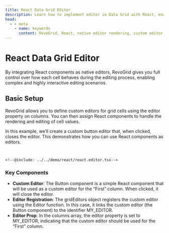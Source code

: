 ```yaml
---
title: React Data Grid Editor
description: Learn how to implement editor in Data Grid with React, enabling custom in-cell editing using React components.
head:
  - - meta
    - name: keywords
      content: RevoGrid, React, native editor rendering, custom editor, in-cell editing, React editor grid, data grid editor, React integration, custom cell editor, React grid components
---
```


# React Data Grid Editor

<!--@include: ../parts/_editor.header.md-->

By integrating React components as native editors, RevoGrid gives you full control over how each cell behaves during the editing process, enabling complex and highly interactive editing scenarios.


<!--@include: ../../demo/react/react.editor.md-->

<!--@include: ../parts/editor.why.md-->

## Basic Setup

RevoGrid allows you to define custom editors for grid cells using the editor property on columns. You can then assign React components to handle the rendering and editing of cell values.

In this example, we’ll create a custom button editor that, when clicked, closes the editor. This demonstrates how you can use React components as editors.


```tsx{4,10-12,22,34}


<!--@include: ../../demo/react/react.editor.tsx-->

```

### Key Components
-	**Custom Editor**: The Button component is a simple React component that will be used as a custom editor for the “First” column. When clicked, it will close the editor.
-	**Editor Registration**: The gridEditors object registers the custom editor using the Editor function. In this case, it links the custom editor (the Button component) to the identifier MY_EDITOR.
-	**Editor Prop**: In the columns array, the editor property is set to MY_EDITOR, indicating that the custom editor should be used for the “First” column.




<!--@include: ./_examples.md-->

